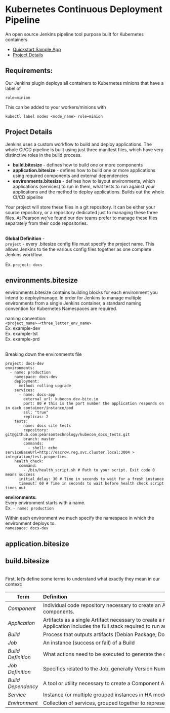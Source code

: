 # Kubernetes Continuous Deployment Pipeline

An open source Jenkins pipeline tool purpose built for Kubernetes containers.

* [Quickstart Sample App](quickstart.md)
* [Project Details](#details)


## Requirements:
Our Jenkins plugin deploys all containers to Kubernetes minions that have a label of

```
role=minion
```
This can be added to your workers/minions with
```
kubectl label nodes <node_name> role=minion
```

<a id="details"></a>
## Project Details

Jenkins uses a custom workflow to build and deploy applications. The whole CI/CD pipeline is built using just three manifest files, which have very distinctive roles in the build process.

-   **build.bitesize** - defines how to build one or more components
-   **application.bitesize** - defines how to build one or more
    applications using required components and
    external dependencies
-   **environments.bitesize** - defines how to layout environments,
    which applications (services) to run in them, what tests to run
    against your applications and the method to deploy applications.
    Builds out the whole CI/CD pipeline


Your project will store these files in a git repository. It can be either your source repository, or a repository dedicated just to managing these three files. At Pearson we've found our dev teams prefer to manage these files separately from their code repositories.<br><br>

**Global Definition** - <br>
`project` - every .bitesize config file must specify the project name. This allows Jenkins to tie the various config files together as one complete Jenkins workflow.<br>

Ex. `project: docs`

## environments.bitesize

environments.bitesize contains building blocks for each environment you intend to deploy/manage. In order for Jenkins to manage multiple environments from a single Jenkins container, a standard naming convention for Kubernetes Namespaces are required.

naming convention:<br>
`<project_name>-<three_letter_env_name>`<br>
Ex. example-dev<br>
Ex. example-tst<br>
Ex. example-prd<br>
<br>

Breaking down the environments file

```
project: docs-dev
environments:
  - name: production
    namespace: docs-dev
    deployment:
      method: rolling-upgrade
    services:
      - name: docs-app
        external_url: kubecon.dev-bite.io
        port: 80 # this is the port number the application responds on in each container/instance/pod
        ssl: "true"
        replicas: 2
    tests:
      - name: docs site tests
        repository: git@github.com:pearsontechnology/kubecon_docs_tests.git
        branch: master
        commands:
          - shell: echo serviceBaseUrl=http://escrow.reg.svc.cluster.local:3004 > integration/test.properties
    health_check:
      command:
        - /bin/health_script.sh # Path to your script. Exit code 0 means success
      initial_delay: 30 # Time in seconds to wait for a fresh instance
      timeout: 60 # Time in seconds to wait before health check script times out
```

**environments:**<br>
Every environment starts with a name.<br>
Ex. `- name: production`

Within each environment we much specify the namespace in which the environment deploys to.<br>
`namespace: docs-dev`

## application.bitesize



## build.bitesize






<br>
First, let’s define some terms to understand what exactly they mean in our context:

| Term | Definition |
| --- | :--- |
| *Component* | Individual code repository necessary to create an Application. Your application will have one or more internal components. |
| *Application*      | Artifacts as a single Artifact necessary to create a running instance (a collection of components). Application includes the full stack required to run an instance. |
| *Build* | Process that outputs artifacts (Debian Package, Docker Image, etc…) |
| *Job* | An instance (success or fail) of a Build |
| *Build Definition* | What actions need to be executed to generate the output artifact. |
| *Job Definition* | Specifics related to the Job, generally Version Number, Tags, .... |
| *Build Dependency* | A tool or utility necessary to create a Component Artifact. |
| *Service* | Instance (or multiple grouped instances in HA mode) of a running application. |
| *Environment* | Collection of services, grouped together to represent a fully working application stack. |
